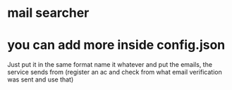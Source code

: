 # mail searcher
# you can add more inside config.json
Just put it in the same format name it whatever and put the emails, the service sends from (register an ac and check from what email verification was sent and use that)
